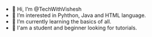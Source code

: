 - 👋 Hi, I’m @TechWithVishesh
- 👀 I’m interested in Pyhthon, Java and HTML language.
- 🌱 I’m currently learning the basics of all.
- 💞️ I'am a student and beginner looking for tutorials.

<!---
TechWithVishesh/TechWithVishesh is a ✨ special ✨ repository because its `README.md` (this file) appears on your GitHub profile.
You can click the Preview link to take a look at your changes.
--->

